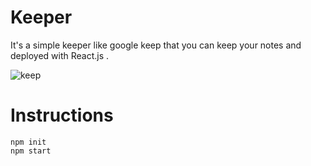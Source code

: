 # Keeper
It's a simple keeper like google keep that you can keep your notes and deployed with React.js .

![keep](https://user-images.githubusercontent.com/50785245/227772898-65e26864-6e4a-4f41-882e-4a354672c658.jpg)


# Instructions
```
npm init
npm start
```

